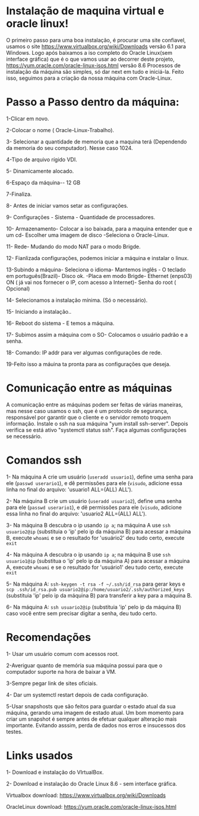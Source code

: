 # Instalação de maquina virtual e oracle linux!
O primeiro passo para uma boa instalação, é procurar uma site confiavel, usamos o site https://www.virtualbox.org/wiki/Downloads versão 6.1 para Windows.
Logo após baixamos a iso completo do Oracle Linux(sem interface gráfica) que é o que vamos usar ao decorrer deste projeto, https://yum.oracle.com/oracle-linux-isos.html versão 8.6
Processos de instalação da máquina são simples, só dar next em tudo e iniciá-la.
Feito isso, seguimos para a criação da nossa máquina com Oracle-Linux.
# Passo a Passo dentro da máquina:

1-Clicar em novo.

2-Colocar o nome ( Oracle-Linux-Trabalho).

3- Selecionar a quantidade de memoria que a maquina terá (Dependendo da memoria do seu computador). Nesse caso 1024.

4-Tipo de arquivo rígido VDI.

5- Dinamicamente alocado.

6-Espaço da máquina-- 12 GB

7-Finaliza.

8- Antes de iniciar vamos setar as configurações.

9- Configurações - Sistema - Quantidade de processadores.

10- Armazenamento- Colocar a iso baixada, para a maquina entender que e um cd- Escolher uma imagem  de  disco
-Seleciona o Oracle-Linux.

11- Rede- Mudando do modo NAT para o modo Brigde.

12- Fianlizada configurações, podemos iniciar a máquina e instalar o linux.

13-Subindo a máquina- Seleciona o idioma- Mantemos inglês - O teclado em português(Brazil)- Disco ok.
-Placa em modo Brigde- Ethernet (enps03) ON ( já vai nos fornecer o IP, com acesso a Internet)- Senha do root ( Opcional)

14- Selecionamos a instalação mínima. (Só o necessário).

15- Iniciando a instalação..

16- Reboot do sistema - E temos a máquina. 

17- Subimos assim a máquina com o SO- Colocamos o usuário padrão e a senha.

18- Comando: IP addr para ver algumas configurações de rede.

19-Feito isso a máuina ta pronta para as configurações que deseja.

# Comunicação entre as máquinas

A comunicação entre as máquinas podem ser feitas de várias maneiras, mas nesse caso usamos o ssh, que é um protocolo de segurança, responsável por garantir que o cliente
e o servidor remoto troquem informação.
Instale o ssh na sua máquina "yum install ssh-server".
Depois verifica se está ativo "systemctl status ssh".
Faça algumas configurações se necessário.



# Comandos ssh

1- Na máquina A crie um usuário (`useradd usuario1`), define uma senha para ele (`passwd userario1`), e dê permissões para ele (`visudo`, adicione essa linha no final do arquivo: 'usuario1 ALL=(ALL) ALL').

2- Na máquina B crie um usuário (`useradd usuario2`), define uma senha para ele (`passwd userario1`), e dê permissões para ele (`visudo`, adicione essa linha no final do arquivo: 'usuario2 ALL=(ALL) ALL').

3- Na máquina B descubra o ip usando `ip a`; na máquina A use `ssh usuario2@ip` (substituia o 'ip' pelo ip da máquina B) para acessar a máquina B, execute `whoami` e se o resultado for 'usuário2' deu tudo certo, execute `exit`

4- Na máquina A descubra o ip usando `ip a`; na máquina B use `ssh usuario1@ip` (substitua o 'ip' pelo ip da máquina A) para acessar a máquina A, execute `whoami` e se o resultado for 'usuário1' deu tudo certo, execute `exit`

5- Na máquina A: `ssh-keygen -t rsa -f ~/.ssh/id_rsa` para gerar keys e `scp .ssh/id_rsa.pub usuario2@ip:/home/usuario2/.ssh/authorized_keys` (substituia 'ip' pelo ip da máquina B) para transferir a key para a máquina B.

6- Na máquina A: `ssh usuario2@ip` (substituia 'ip' pelo ip da máquina B) caso você entre sem precisar digitar a senha, deu tudo certo.

# Recomendações 

1- Usar um usuário comum com acessos root.

2-Averiguar quanto de memória sua máquina possui para que o computador suporte na hora de baixar a VM.

3-Sempre pegar link de sites oficiais.

4- Dar um systemctl restart depois de cada configuração.

5-Usar snapshosts que são feitos para guardar o estado atual da sua máquina, gerando uma imagem de estado atual. Um bom momento para criar um snapshot é sempre antes de efetuar qualquer alteração mais importante. Evitando asssim, perda de dados nos erros e insucessos dos testes.

# Links usados

1- Download e instalação do VIrtualBox.

2- Download e instalação do Oracle Linux 8.6 - sem interface gráfica.

Virtualbox download: https://www.virtualbox.org/wiki/Downloads

OracleLinux download: https://yum.oracle.com/oracle-linux-isos.html
